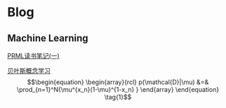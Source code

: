 # Blog

## Machine Learning
[PRML读书笔记(一)](_posts/ML/PRML读书笔记(一).md)

[贝叶斯概念学习](_posts/ML/贝叶斯概念学习.md)
$$\begin{equation}
\begin{array}{rcl}
p(\mathcal{D}|\mu) &=& \prod_{n=1}^N{\mu^{x_n}(1-\mu)^{1-x_n} }
\end{array}
\end{equation} \tag{1}$$
